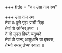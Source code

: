 +++
title = "०१ उग्रा नाम स्थ"

+++
उग्रा नाम स्थ  
तेषां वः पुरो गृहाः प्राची दिक्  
तेषां वो अग्निर् इषवः ।  
ते नो मृडत द्विपदे चतुष्पदे  
तेषां वो यान्य् आयुधानि या इषवस्  
तेभ्यो नमस् तेभ्यः स्वाहा ॥